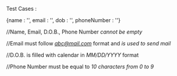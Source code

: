 

Test Cases :



{name : '', email : '', dob : '', phoneNumber : ''}



//Name, Email, D.O.B., Phone Number *cannot be empty*

//Email must follow *abc@mail.com* format and *is used to send mail*

//D.O.B. is filled with calendar in *MM/DD/YYYY* format

//Phone Number must be equal to *10 characters from 0 to 9*